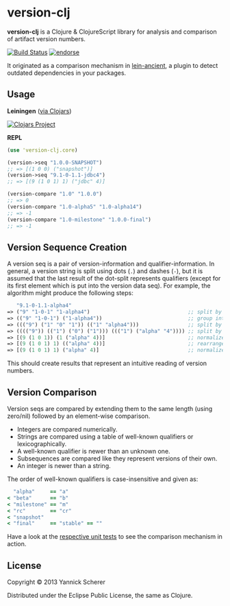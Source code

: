 # version-clj

__version-clj__ is a Clojure &amp; ClojureScript library for analysis and comparison of artifact version numbers.

[![Build Status](https://travis-ci.org/xsc/version-clj.svg?branch=master)](https://travis-ci.org/xsc/version-clj)
[![endorse](https://api.coderwall.com/xsc/endorsecount.png)](https://coderwall.com/xsc)

It originated as a comparison mechanism in [lein-ancient](https://github.com/xsc/lein-ancient), a plugin to detect
outdated dependencies in your packages.

## Usage

__Leiningen__ ([via Clojars](https://clojars.org/version-clj))

[![Clojars Project](http://clojars.org/version-clj/latest-version.svg)](http://clojars.org/version-clj)

__REPL__

```clojure
(use 'version-clj.core)

(version->seq "1.0.0-SNAPSHOT")
;; => [(1 0 0) ("snapshot")]
(version->seq "9.1-0-1.1-jdbc4")
;; => [(9 (1 0 1) 1) ("jdbc" 4)]

(version-compare "1.0" "1.0.0")
;; => 0
(version-compare "1.0-alpha5" "1.0-alpha14")
;; => -1
(version-compare "1.0-milestone" "1.0.0-final")
;; => -1
```

## Version Sequence Creation

A version seq is a pair of version-information and qualifier-information. In general, a version string is split using
dots (`.`) and dashes (`-`), but it is assumed that the last result of the dot-split represents qualifiers (except for its 
first element which is put into the version data seq). For example, the algorithm might produce the following steps:

```clojure
   "9.1-0-1.1-alpha4"
=> ("9" "1-0-1" "1-alpha4")                                ;; split by dots
=> (("9" "1-0-1") ("1-alpha4"))                            ;; group into version/qualifier data
=> ((("9") ("1" "0" "1")) (("1" "alpha4")))                ;; split by dashes
=> (((("9")) (("1") ("0") ("1"))) ((("1") ("alpha" "4")))) ;; split by letter/integer changes
=> [(9 (1 0 1)) (1 ("alpha" 4))]                           ;; normalize
=> [(9 (1 0 1) 1) (("alpha" 4))]                           ;; rearrange remaining version data
=> [(9 (1 0 1) 1) ("alpha" 4)]                             ;; normalize qualifiers again
```

This should create results that represent an intuitive reading of version numbers.

## Version Comparison

Version seqs are compared by extending them to the same length (using zero/nil) followed by an element-wise
comparison.

- Integers are compared numerically.
- Strings are compared using a table of well-known qualifiers or lexicographically.
- A well-known qualifier is newer than an unknown one.
- Subsequences are compared like they represent versions of their own.
- An integer is newer than a string.

The order of well-known qualifiers is case-insensitive and given as:

```clojure
  "alpha"     == "a"
< "beta"      == "b"
< "milestone" == "m"
< "rc"        == "cr"
< "snapshot"
< "final"     == "stable" == ""
```

Have a look at the [respective unit tests](https://github.com/xsc/version-clj/blob/master/test/cljx/version_clj/compare_test.cljx)
to see the comparison mechanism in action.

## License

Copyright &copy; 2013 Yannick Scherer

Distributed under the Eclipse Public License, the same as Clojure.
